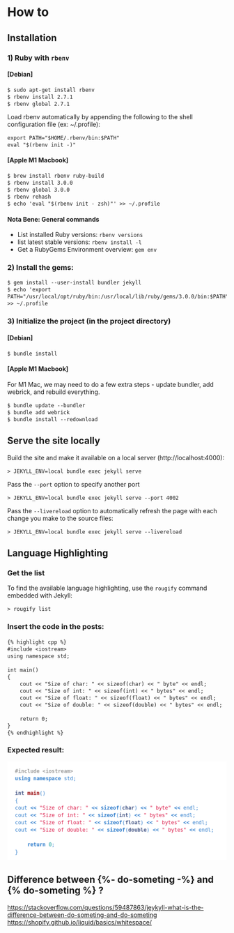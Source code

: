 # How to
## Installation
### 1) Ruby with `rbenv`
#### [Debian]

    $ sudo apt-get install rbenv
    $ rbenv install 2.7.1
    $ rbenv global 2.7.1

Load rbenv automatically by appending the following to the shell configuration file (ex: ~/.profile):

    export PATH="$HOME/.rbenv/bin:$PATH"
    eval "$(rbenv init -)"

#### [Apple M1 Macbook]
    $ brew install rbenv ruby-build
    $ rbenv install 3.0.0
    $ rbenv global 3.0.0
    $ rbenv rehash
    $ echo 'eval "$(rbenv init - zsh)"' >> ~/.profile

#### Nota Bene: General commands
- List installed Ruby versions: `rbenv versions`
- list latest stable versions: `rbenv install -l`
- Get a RubyGems Environment overview: `gem env`





### 2) Install the gems:
    $ gem install --user-install bundler jekyll
    $ echo 'export PATH="/usr/local/opt/ruby/bin:/usr/local/lib/ruby/gems/3.0.0/bin:$PATH"' >> ~/.profile

### 3) Initialize the project (in the project directory)
#### [Debian]
    $ bundle install

#### [Apple M1 Macbook]
For M1 Mac, we may need to do a few extra steps - update bundler, add webrick, and rebuild everything.

    $ bundle update --bundler
    $ bundle add webrick
    $ bundle install --redownload


## Serve the site locally
Build the site and make it available on a local server (http://localhost:4000):

    > JEKYLL_ENV=local bundle exec jekyll serve

Pass the `--port` option to specify another port

    > JEKYLL_ENV=local bundle exec jekyll serve --port 4002

Pass the `--livereload` option to automatically refresh the page with each change you make to the source files:

    > JEKYLL_ENV=local bundle exec jekyll serve --livereload

[Jekyll quickstart]: https://jekyllrb.com/docs/

## Language Highlighting

### Get the list

To find the available language highlighting, use the `rougify` command embedded with Jekyll:

    > rougify list

### Insert the code in the posts:

```
{% highlight cpp %}
#include <iostream>
using namespace std;

int main() 
{    
    cout << "Size of char: " << sizeof(char) << " byte" << endl;
    cout << "Size of int: " << sizeof(int) << " bytes" << endl;
    cout << "Size of float: " << sizeof(float) << " bytes" << endl;
    cout << "Size of double: " << sizeof(double) << " bytes" << endl;

    return 0;
}
{% endhighlight %}
```

### Expected result:

![C++ Program to Find Size of int, float, double and char in Your System](/assets/exemple-cpp-code-for-README.png)


## Difference between {%- do-someting -%} and {% do-someting %} ?
https://stackoverflow.com/questions/59487863/jeykyll-what-is-the-difference-between-do-someting-and-do-someting
https://shopify.github.io/liquid/basics/whitespace/


[What Are The Supported Language Highlighters In Jekyll]: https://simpleit.rocks/ruby/jekyll/what-are-the-supported-language-highlighters-in-jekyll/
